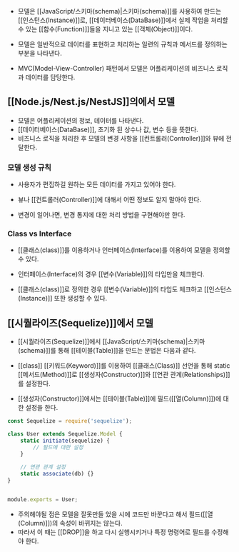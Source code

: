 - 모델은 [[JavaScript/스키마(schema)|스키마(schema)]]를 사용하여 만드는 [[인스턴스(Instance)]]로, [[데이터베이스(DataBase)]]에서 실제 작업을 처리할 수 있는 [[함수(Function)]]들을 지니고 있는 [[객체(Object)]]이다.
- 모델은 일반적으로 데이터를 표현하고 처리하는 일련의 규칙과 메서드를 정의하는 부분을 나타낸다.

- MVC(Model-View-Controller) 패턴에서 모델은 어플리케이션의 비즈니스 로직과 데이터를 담당한다.

## [[Node.js/Nest.js/NestJS]]의에서 모델

- 모델은 어플리케이션의 정보, 데이터를 나타낸다. 
- [[데이터베이스(DataBase)]], 초기화 된 상수나 값, 변수 등을 뜻한다. 
- 비즈니스 로직을 처리한 후 모델의 변경 사항을 [[컨트롤러(Controller)]]와 뷰에 전달한다.

### 모델 생성 규칙

- 사용자가 편집하길 원하는 모든 데이터를 가지고 있어야 한다.

- 뷰나 [[컨트롤러(Controller)]]에 대해서 어떤 정보도 알지 말아야 한다.
- 변경이 일어나면, 변경 통지에 대한 처리 방법을 구현해야만 한다.

### Class vs Interface

- [[클래스(class)]]를 이용하거나 인터페이스(Interface)를 이용하여 모델을 정의할 수 있다.

- 인터페이스(Interface)의 경우 [[변수(Variable)]]의 타입만을 체크한다.
- [[클래스(class)]]로 정의한 경우 [[변수(Variable)]]의 타입도 체크하고 [[인스턴스(Instance)]] 또한 생성할 수 있다.



## [[시퀄라이즈(Sequelize)]]에서 모델

- [[시퀄라이즈(Sequelize)]]에서 [[JavaScript/스키마(schema)|스키마(schema)]]를 통해 [[테이블(Table)]]을 만드는 문법은 다음과 같다.
- [[class]] [[키워드(Keyword)]]를 이용하여 [[클래스(Class)]] 선언을 통해 static [[메서드(Method)]]로 [[생성자(Constructor)]]와 [[연관 관계(Relationships)]]를 설정한다.

- [[생성자(Constructor)]]에서는 [[테이블(Table)]]에 필드([[열(Column)]])에 대한 설정을 한다.

```js
const Sequelize = require('sequelize');

class User extends Sequelize.Model {
	static initiate(sequelize) {
		// 필드에 대한 설정
	}
	
	// 연관 관계 설정
	static associate(db) {}
}


module.exports = User;
```

- 주의해야될 점은 모델을 잘못만들 었을 시에 코드만 바꾼다고 해서 필드([[열(Column)]])의 속성이 바뀌지는 않는다.
- 따라서 이 때는 [[DROP]]을 하고 다시 실행시키거나 특정 명령어로 필드를 수정해야 한다.